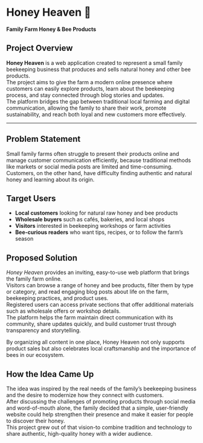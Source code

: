 # Honey Heaven 🐝  
**Family Farm Honey & Bee Products**  

## Project Overview
**Honey Heaven** is a web application created to represent a small family beekeeping business that produces and sells natural honey and other bee products.  
The project aims to give the farm a modern online presence where customers can easily explore products, learn about the beekeeping process, and stay connected through blog stories and updates.  
The platform bridges the gap between traditional local farming and digital communication, allowing the family to share their work, promote sustainability, and reach both loyal and new customers more effectively.

---

## Problem Statement
Small family farms often struggle to present their products online and manage customer communication efficiently, because traditional methods like markets or social media posts are limited and time-consuming.
Customers, on the other hand, have difficulty finding authentic and natural honey and learning about its origin.


## Target Users
- **Local customers** looking for natural raw honey and bee products  
- **Wholesale buyers** such as cafés, bakeries, and local shops  
- **Visitors** interested in beekeeping workshops or farm activities
- **Bee-curious readers** who want tips, recipes, or to follow the farm’s season  


## Proposed Solution
*Honey Heaven* provides an inviting, easy-to-use web platform that brings the family farm online.  
Visitors can browse a range of honey and bee products, filter them by type or category, and read engaging blog posts about life on the farm, beekeeping practices, and product uses.  
Registered users can access private sections that offer additional materials such as wholesale offers or workshop details.  
The platform helps the farm maintain direct communication with its community, share updates quickly, and build customer trust through transparency and storytelling.  

By organizing all content in one place, Honey Heaven not only supports product sales but also celebrates local craftsmanship and the importance of bees in our ecosystem.


## How the Idea Came Up
The idea was inspired by the real needs of the family’s beekeeping business and the desire to modernize how they connect with customers.  
After discussing the challenges of promoting products through social media and word-of-mouth alone, the family decided that a simple, user-friendly website could help strengthen their presence and make it easier for people to discover their honey.  
This project grew out of that vision-to combine tradition and technology to share authentic, high-quality honey with a wider audience.